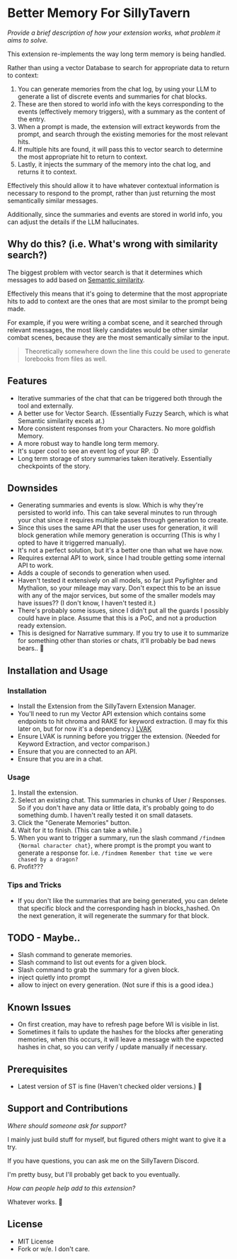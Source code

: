 # Better Memory For SillyTavern

*Provide a brief description of how your extension works, what problem it aims to solve.*

This extension re-implements the way long term memory is being handled. 

Rather than using a vector Database to search for appropriate data to return to context:

1. You can generate memories from the chat log, by using your LLM to generate a list of discrete events and summaries for chat blocks.
1. These are then stored to world info with the keys corresponding to the events (effectively memory triggers), with a summary as the content of the entry.
1. When a prompt is made, the extension will extract keywords from the prompt, and search through the existing memories for the most relevant hits.
1. If multiple hits are found, it will pass this to vector search to determine the most appropriate hit to return to context.
1. Lastly, it injects the summary of the memory into the chat log, and returns it to context. 

Effectively this should allow it to have whatever contextual information is necessary to respond to the prompt, rather than just returning the most semantically similar messages.

Additionally, since the summaries and events are stored in world info, you can adjust the details if the LLM hallucinates.

## Why do this?  (i.e. What's wrong with similarity search?)

The biggest problem with vector search is that it determines which messages to add based on [Semantic similarity](https://www.sbert.net/examples/applications/semantic-search/README.html]).

Effectively this means that it's going to determine that the most appropriate hits to add to context are the ones that are most similar to the prompt being made. 

For example, if you were writing a combat scene, and it searched through relevant messages, the most likely candidates would be other similar combat scenes, because they are the most semantically similar to the input.


> Theoretically somewhere down the line this could be used to generate lorebooks from files as well.


## Features

- Iterative summaries of the chat that can be triggered both through the tool and externally.
- A better use for Vector Search. (Essentially Fuzzy Search, which is what Semantic similarity excels at.)
- More consistent responses from your Characters. No more goldfish Memory.
- A more robust way to handle long term memory.
- It's super cool to see an event log of your RP. :D 
- Long term storage of story summaries taken iteratively. Essentially checkpoints of the story.

## Downsides
- Generating summaries and events is slow. Which is why they're persisted to world info. This can take several minutes to run through your chat since it requires multiple passes through generation to create.
- Since this uses the same API that the user uses for generation, it will block generation while memory generation is occurring (This is why I opted to have it triggerred manually). 
- It's not a perfect solution, but it's a better one than what we have now.
- Requires external API to work, since I had trouble getting some internal API to work.
- Adds a couple of seconds to generation when used. 
- Haven't tested it extensively on all models, so far just Psyfighter and Mythalion, so your mileage may vary. Don't expect this to be an issue with any of the major services, but some of the smaller models may have issues?? (I don't know, I haven't tested it.)
- There's probably some issues, since I didn't put all the guards I possibly could have in place. Assume that this is a PoC, and not a production ready extension.
- This is designed for Narrative summary. If you try to use it to summarize for something other than stories or chats, it'll probably be bad news bears.. :shrug:

## Installation and Usage

### Installation
- Install the Extension from the SillyTavern Extension Manager.
- You'll need to run my Vector API extension which contains some endpoints to hit chroma and RAKE for keyword extraction. (I may fix this later on, but for now it's a dependency.) [LVAK](https://github.com/Nexus333/LVAK)
- Ensure LVAK is running before you trigger the extension. (Needed for Keyword Extraction, and vector comparison.)
- Ensure that you are connected to an API. 
- Ensure that you are in a chat. 

### Usage

1. Install the extension.
2. Select an existing chat. This summaries in chunks of User / Responses. So if you don't have any data or little data, it's probably going to do something dumb. I haven't really tested it on small datasets. 
3. Click the "Generate Memories" button.
4. Wait for it to finish. (This can take a while.)
5. When you want to trigger a summary, run the slash command `/findmem {Normal character chat}`,  where prompt is the prompt you want to generate a response for. i.e. `/findmem Remember that time we were chased by a dragon?`
6. Profit???

### Tips and Tricks
- If you don't like the summaries that are being generated, you can delete that specific block and the corresponding hash in blocks_hashed. On the next generation, it will regenerate the summary for that block.

## TODO - Maybe.. 
- Slash command to generate memories.
- Slash command to list out events for a given block. 
- Slash command to grab the summary for a given block.
- inject quietly into prompt
- allow to inject on every generation. (Not sure if this is a good idea.)

## Known Issues
- On first creation, may have to refresh page before WI is visible in list. 
- Sometimes it fails to update the hashes for the blocks after generating memories, when this occurs, it will leave a message with the expected hashes in chat, so you can verify / update manually if necessary.

## Prerequisites

- Latest version of ST is fine (Haven't checked older versions.) :shrug:

## Support and Contributions

*Where should someone ask for support?*

I mainly just build stuff for myself, but figured others might want to give it a try. 

If you have questions, you can ask me on the SillyTavern Discord. 

I'm pretty busy, but I'll probably get back to you eventually.

*How can people help add to this extension?*

Whatever works. :shrug:

## License

- MIT License
- Fork or w/e. I don't care.
